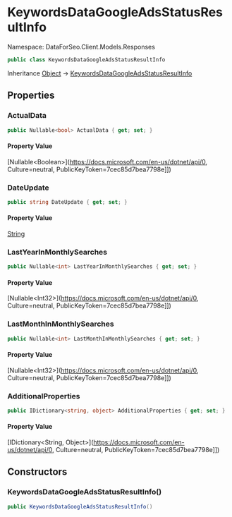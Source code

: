 # KeywordsDataGoogleAdsStatusResultInfo

Namespace: DataForSeo.Client.Models.Responses

```csharp
public class KeywordsDataGoogleAdsStatusResultInfo
```

Inheritance [Object](https://docs.microsoft.com/en-us/dotnet/api/Object) → [KeywordsDataGoogleAdsStatusResultInfo](./KeywordsDataGoogleAdsStatusResultInfo.md)

## Properties

### **ActualData**

```csharp
public Nullable<bool> ActualData { get; set; }
```

#### Property Value

[Nullable&lt;Boolean&gt;](https://docs.microsoft.com/en-us/dotnet/api/0, Culture=neutral, PublicKeyToken=7cec85d7bea7798e]])<br>

### **DateUpdate**

```csharp
public string DateUpdate { get; set; }
```

#### Property Value

[String](https://docs.microsoft.com/en-us/dotnet/api/String)<br>

### **LastYearInMonthlySearches**

```csharp
public Nullable<int> LastYearInMonthlySearches { get; set; }
```

#### Property Value

[Nullable&lt;Int32&gt;](https://docs.microsoft.com/en-us/dotnet/api/0, Culture=neutral, PublicKeyToken=7cec85d7bea7798e]])<br>

### **LastMonthInMonthlySearches**

```csharp
public Nullable<int> LastMonthInMonthlySearches { get; set; }
```

#### Property Value

[Nullable&lt;Int32&gt;](https://docs.microsoft.com/en-us/dotnet/api/0, Culture=neutral, PublicKeyToken=7cec85d7bea7798e]])<br>

### **AdditionalProperties**

```csharp
public IDictionary<string, object> AdditionalProperties { get; set; }
```

#### Property Value

[IDictionary&lt;String, Object&gt;](https://docs.microsoft.com/en-us/dotnet/api/0, Culture=neutral, PublicKeyToken=7cec85d7bea7798e]])<br>

## Constructors

### **KeywordsDataGoogleAdsStatusResultInfo()**

```csharp
public KeywordsDataGoogleAdsStatusResultInfo()
```

